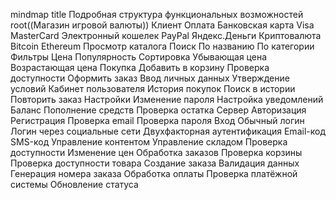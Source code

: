 mindmap
  title Подробная структура функциональных возможностей
  root((Магазин игровой валюты))
    Клиент
      Оплата
        Банковская карта
          Visa
          MasterCard
        Электронный кошелек
          PayPal
          Яндекс.Деньги
        Криптовалюта
          Bitcoin
          Ethereum
      Просмотр каталога
        Поиск
          По названию
          По категории
        Фильтры
          Цена
          Популярность
        Сортировка
          Убывающая цена
          Возрастающая цена
      Покупка
        Добавить в корзину
          Проверка доступности
        Оформить заказ
          Ввод личных данных
          Утверждение условий
      Кабинет пользователя
        История покупок
          Поиск в истории
          Повторить заказ
        Настройки
          Изменение пароля
          Настройка уведомлений
        Баланс
          Пополнение средств
          Проверка остатка
    Сервер
      Авторизация
        Регистрация
          Проверка email
          Проверка пароля
        Вход
          Обычный логин
          Логин через социальные сети
        Двухфакторная аутентификация
          Email-код
          SMS-код
      Управление контентом
        Управление складом
          Проверка доступности
          Изменение цен
      Обработка заказов
        Проверка корзины
          Проверка доступности товара
        Создание заказа
          Валидация данных
          Генерация номера заказа
        Обработка оплаты
          Проверка платёжной системы
          Обновление статуса
